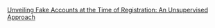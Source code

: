 [Unveiling Fake Accounts at the Time of Registration: An Unsupervised Approach](https://dl.acm.org/doi/pdf/10.1145/3447548.3467094)
